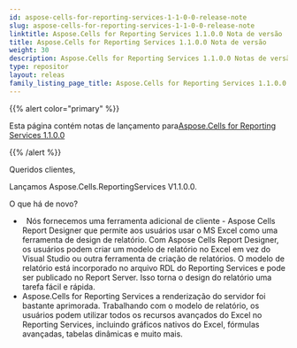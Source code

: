 ```yaml
---
id: aspose-cells-for-reporting-services-1-1-0-0-release-note
slug: aspose-cells-for-reporting-services-1-1-0-0-release-note
linktitle: Aspose.Cells for Reporting Services 1.1.0.0 Nota de versão
title: Aspose.Cells for Reporting Services 1.1.0.0 Nota de versão
weight: 30
description: Aspose.Cells for Reporting Services 1.1.0.0 Notas de versão – as últimas atualizações e correções
type: repositor
layout: releas
family_listing_page_title: Aspose.Cells for Reporting Services 1.1.0.0 Release Note
---
```

{{% alert color="primary" %}} 

 Esta página contém notas de lançamento para[Aspose.Cells for Reporting Services 1.1.0.0](https://releases.aspose.com/cells/reportingservices/new-releases/aspose.cells-for-reporting-services-1.1.0.0/)

{{% /alert %}} 

 Queridos clientes,



 Lançamos Aspose.Cells.ReportingServices V1.1.0.0.



 O que há de novo?



-  ` `Nós fornecemos uma ferramenta adicional de cliente - Aspose Cells Report Designer que permite aos usuários usar o MS Excel como uma ferramenta de design de relatório. Com Aspose Cells Report Designer, os usuários podem criar um modelo de relatório no Excel em vez do Visual Studio ou outra ferramenta de criação de relatórios. O modelo de relatório está incorporado no arquivo RDL do Reporting Services e pode ser publicado no Report Server. Isso torna o design do relatório uma tarefa fácil e rápida.
- Aspose.Cells for Reporting Services a renderização do servidor foi bastante aprimorada. Trabalhando com o modelo de relatório, os usuários podem utilizar todos os recursos avançados do Excel no Reporting Services, incluindo gráficos nativos do Excel, fórmulas avançadas, tabelas dinâmicas e muito mais.
